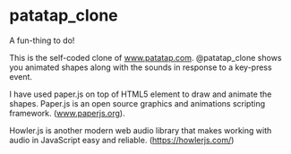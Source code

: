 # patatap_clone
A fun-thing to do!

This is the self-coded clone of www.patatap.com.
@patatap_clone shows you animated shapes along with the sounds in response to a key-press event.

I have used paper.js on top of HTML5 <canvas> element to draw and animate the shapes. Paper.js is an open source graphics and animations scripting framework. (www.paperjs.org).
  
Howler.js is another modern web audio library that makes working with audio in JavaScript easy and reliable. (https://howlerjs.com/)
